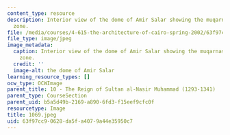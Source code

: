 ```yaml
---
content_type: resource
description: Interior view of the dome of Amir Salar showing the muqarnased transitional
  zone.
file: /media/courses/4-615-the-architecture-of-cairo-spring-2002/63f97cc90628da5fa4079a44e35950c7_1069.jpeg
file_type: image/jpeg
image_metadata:
  caption: Interior view of the dome of Amir Salar showing the muqarnased transitional
    zone.
  credit: ''
  image-alt: the dome of Amir Salar
learning_resource_types: []
ocw_type: OCWImage
parent_title: 10 - The Reign of Sultan al-Nasir Muhammad (1293-1341)
parent_type: CourseSection
parent_uid: b5a5d49b-2169-a890-6fd3-f15eef9cfc0f
resourcetype: Image
title: 1069.jpeg
uid: 63f97cc9-0628-da5f-a407-9a44e35950c7
---
```

